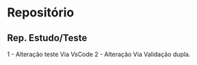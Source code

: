 # Repositório

## Rep. Estudo/Teste


1 -  Alteração teste Via VsCode
2 -  Alteração Via Validação dupla.